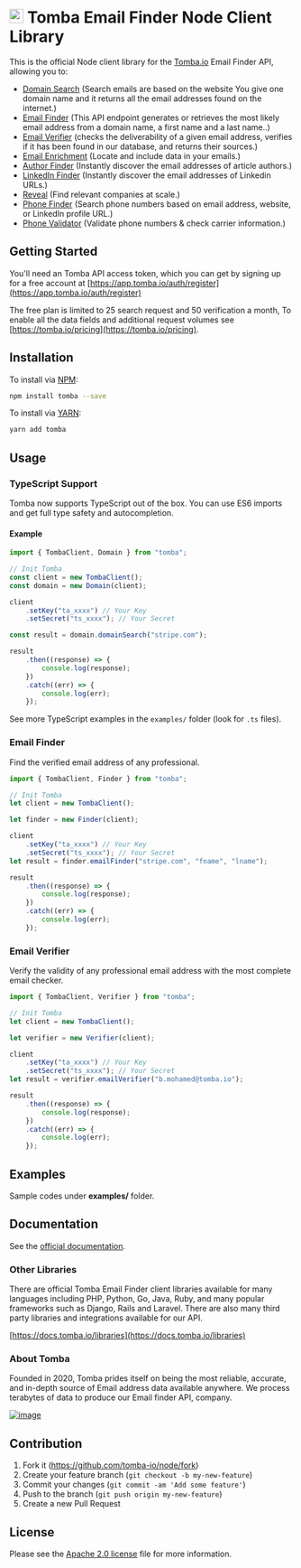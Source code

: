 # [<img src="https://tomba.io/logo.svg" alt="Tomba" width="25"/>](https://tomba.io/) Tomba Email Finder Node Client Library

This is the official Node client library for the [Tomba.io](https://tomba.io) Email Finder API,
allowing you to:

-   [Domain Search](https://tomba.io/domain-search) (Search emails are based on the website You give one domain name and it returns all the email addresses found on the internet.)
-   [Email Finder](https://tomba.io/email-finder) (This API endpoint generates or retrieves the most likely email address from a domain name, a first name and a last name..)
-   [Email Verifier](https://tomba.io/email-verifier) (checks the deliverability of a given email address, verifies if it has been found in our database, and returns their sources.)
-   [Email Enrichment](https://tomba.io/enrichment) (Locate and include data in your emails.)
-   [Author Finder](https://tomba.io/author-finder) (Instantly discover the email addresses of article authors.)
-   [LinkedIn Finder](https://tomba.io/linkedin-finder) (Instantly discover the email addresses of Linkedin URLs.)
-   [Reveal](https://app.tomba.io/reveal) (Find relevant companies at scale.)
-   [Phone Finder](https://tomba.io/phone-finder) (Search phone numbers based on email address, website, or LinkedIn profile URL.)
-   [Phone Validator](https://tomba.io/phone-validator) (Validate phone numbers & check carrier information.)

## Getting Started

You'll need an Tomba API access token, which you can get by signing up for a free account at [https://app.tomba.io/auth/register](https://app.tomba.io/auth/register)

The free plan is limited to 25 search request and 50 verification a month, To enable all the data fields and additional request volumes see [https://tomba.io/pricing](https://tomba.io/pricing).

## Installation

To install via [NPM](https://www.npmjs.com/package/tomba):

```bash
npm install tomba --save
```

To install via [YARN](https://yarnpkg.com/package/tomba):

```bash
yarn add tomba
```

## Usage

### TypeScript Support

Tomba now supports TypeScript out of the box. You can use ES6 imports and get full type safety and autocompletion.

#### Example

```ts
import { TombaClient, Domain } from "tomba";

// Init Tomba
const client = new TombaClient();
const domain = new Domain(client);

client
    .setKey("ta_xxxx") // Your Key
    .setSecret("ts_xxxx"); // Your Secret

const result = domain.domainSearch("stripe.com");

result
    .then((response) => {
        console.log(response);
    })
    .catch((err) => {
        console.log(err);
    });
```

See more TypeScript examples in the `examples/` folder (look for `.ts` files).

### Email Finder

Find the verified email address of any professional.

```js
import { TombaClient, Finder } from "tomba";

// Init Tomba
let client = new TombaClient();

let finder = new Finder(client);

client
    .setKey("ta_xxxx") // Your Key
    .setSecret("ts_xxxx"); // Your Secret
let result = finder.emailFinder("stripe.com", "fname", "lname");

result
    .then((response) => {
        console.log(response);
    })
    .catch((err) => {
        console.log(err);
    });
```

### Email Verifier

Verify the validity of any professional email address with the most complete email checker.

```js
import { TombaClient, Verifier } from "tomba";

// Init Tomba
let client = new TombaClient();

let verifier = new Verifier(client);

client
    .setKey("ta_xxxx") // Your Key
    .setSecret("ts_xxxx"); // Your Secret
let result = verifier.emailVerifier("b.mohamed@tomba.io");

result
    .then((response) => {
        console.log(response);
    })
    .catch((err) => {
        console.log(err);
    });
```

## Examples

Sample codes under **examples/** folder.

## Documentation

See the [official documentation](https://docs.tomba.io/introduction).

### Other Libraries

There are official Tomba Email Finder client libraries available for many languages including PHP, Python, Go, Java, Ruby, and many popular frameworks such as Django, Rails and Laravel. There are also many third party libraries and integrations available for our API.

[https://docs.tomba.io/libraries](https://docs.tomba.io/libraries)

### About Tomba

Founded in 2020, Tomba prides itself on being the most reliable, accurate, and in-depth source of Email address data available anywhere. We process terabytes of data to produce our Email finder API, company.

[![image](https://avatars.githubusercontent.com/u/67979591?s=200&v=4)](https://tomba.io/)

## Contribution

1. Fork it (<https://github.com/tomba-io/node/fork>)
2. Create your feature branch (`git checkout -b my-new-feature`)
3. Commit your changes (`git commit -am 'Add some feature'`)
4. Push to the branch (`git push origin my-new-feature`)
5. Create a new Pull Request

## License

Please see the [Apache 2.0 license](http://www.apache.org/licenses/LICENSE-2.0.html) file for more information.
